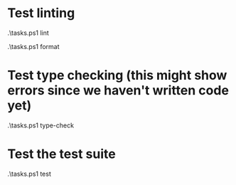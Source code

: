 # Test linting
.\tasks.ps1 lint

.\tasks.ps1 format
# Test type checking (this might show errors since we haven't written code yet)
.\tasks.ps1 type-check

# Test the test suite
.\tasks.ps1 test

